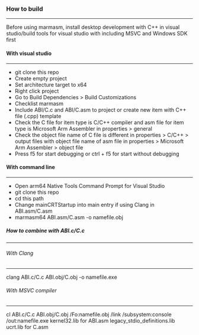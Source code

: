 ### How to build
----------------

Before using marmasm, install desktop development with C++ in visual studio/build tools for visual studio with including MSVC and Windows SDK first

#### With visual studio
-----------------------

-   git clone this repo
-   Create empty project
-   Set architecture target to x64
-   Right click project
-   Go to Build Dependencies > Build Customizations
-   Checklist marmasm
-   Include ABI/C.c and ABI/C.asm to project or create new item with C++ file (.cpp) template
-   Check the C file for item type is C/C++ compiler and asm file for item type is Microsoft Arm Assembler in properties > general
-   Check the object file name of C file is different in properties > C/C++ > output files with object file name of asm file in properties > Microsoft Arm Assembler > object file
-   Press f5 for start debugging or ctrl + f5 for start without debugging

#### With command line
----------------------

-   Open arm64 Native Tools Command Prompt for Visual Studio
-   git clone this repo
-   cd this path
-   Change mainCRTStartup into main entry if using Clang in ABI.asm/C.asm
-   marmasm64 ABI.asm/C.asm -o namefile.obj

##### How to combine with ABI.c/C.c
-----------------------------------

###### With Clang
-----------------

clang ABI.c/C.c ABI.obj/C.obj -o namefile.exe

###### With MSVC compiler
-------------------------

cl ABI.c/C.c ABI.obj/C.obj /Fo:namefile.obj /link /subsystem:console /out:namefile.exe kernel32.lib for ABI.asm legacy_stdio_definitions.lib ucrt.lib for C.asm
